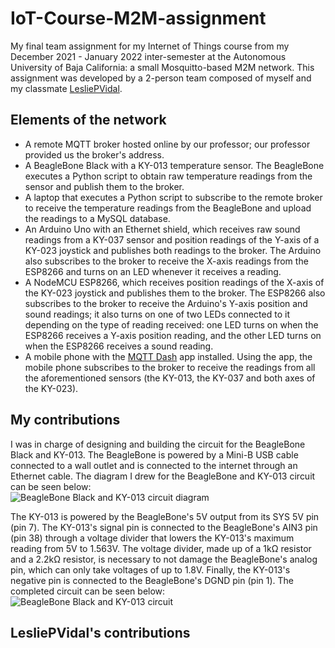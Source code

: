 # IoT-Course-M2M-assignment
My final team assignment for my Internet of Things course from my December 2021 - January 2022 inter-semester at the Autonomous University of Baja California: a small Mosquitto-based M2M network. This assignment was developed by a 2-person team composed of myself and my classmate [LesliePVidal](https://github.com/LesliePVidal).

## Elements of the network
- A remote MQTT broker hosted online by our professor; our professor provided us the broker's address.
- A BeagleBone Black with a KY-013 temperature sensor. The BeagleBone executes a Python script to obtain raw temperature readings from the sensor and publish them to the broker.
- A laptop that executes a Python script to subscribe to the remote broker to receive the temperature readings from the BeagleBone and upload the readings to a MySQL database.
- An Arduino Uno with an Ethernet shield, which receives raw sound readings from a KY-037 sensor and position readings of the Y-axis of a KY-023 joystick and publishes both readings to the broker. The Arduino also subscribes to the broker to receive the X-axis readings from the ESP8266 and turns on an LED whenever it receives a reading.
- A NodeMCU ESP8266, which receives position readings of the X-axis of the KY-023 joystick and publishes them to the broker. The ESP8266 also subscribes to the broker to receive the Arduino's Y-axis position and sound readings; it also turns on one of two LEDs connected to it depending on the type of reading received: one LED turns on when the ESP8266 receives a Y-axis position reading, and the other LED turns on when the ESP8266 receives a sound reading.
- A mobile phone with the [MQTT Dash](https://play.google.com/store/apps/details?id=net.routix.mqttdash) app installed. Using the app, the mobile phone subscribes to the broker to receive the readings from all the aforementioned sensors (the KY-013, the KY-037 and both axes of the KY-023).

## My contributions
I was in charge of designing and building the circuit for the BeagleBone Black and KY-013. The BeagleBone is powered by a Mini-B USB cable connected to a wall outlet and is connected to the internet through an Ethernet cable. The diagram I drew for the BeagleBone and KY-013 circuit can be seen below:  
![BeagleBone Black and KY-013 circuit diagram](https://github.com/mareyna356/IoT-Course-M2M-assignment/assets/116867368/8b300e2b-8f2b-47da-9f64-5a56318c4cea)

The KY-013 is powered by the BeagleBone's 5V output from its SYS 5V pin (pin 7). The KY-013's signal pin is connected to the BeagleBone's AIN3 pin (pin 38) through a voltage divider that lowers the KY-013's maximum reading from 5V to 1.563V. The voltage divider, made up of a 1kΩ resistor and a 2.2kΩ resistor, is necessary to not damage the BeagleBone's analog pin, which can only take voltages of up to 1.8V. Finally, the KY-013's negative pin is connected to the BeagleBone's DGND pin (pin 1). The completed circuit can be seen below:  
![BeagleBone Black and KY-013 circuit](https://github.com/mareyna356/IoT-Course-M2M-assignment/assets/116867368/69afb692-b91a-4791-9521-51758714bb43)  



## LesliePVidal's contributions
